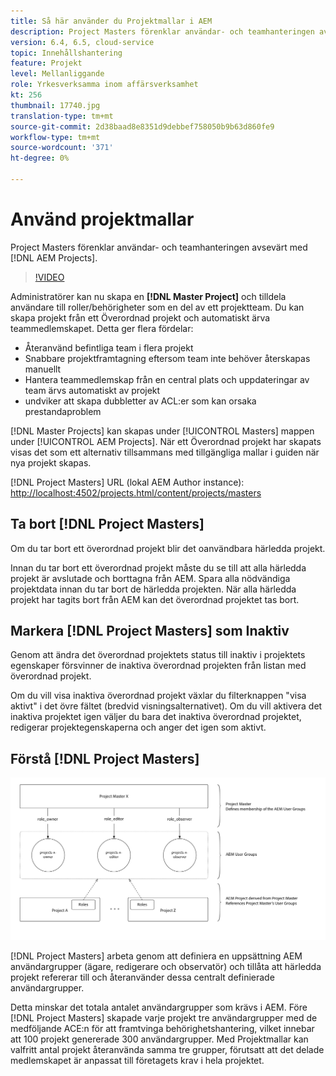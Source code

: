 ```yaml
---
title: Så här använder du Projektmallar i AEM
description: Project Masters förenklar användar- och teamhanteringen avsevärt med AEM.
version: 6.4, 6.5, cloud-service
topic: Innehållshantering
feature: Projekt
level: Mellanliggande
role: Yrkesverksamma inom affärsverksamhet
kt: 256
thumbnail: 17740.jpg
translation-type: tm+mt
source-git-commit: 2d38baad8e8351d9debbef758050b9b63d860fe9
workflow-type: tm+mt
source-wordcount: '371'
ht-degree: 0%

---
```



# Använd projektmallar

Project Masters förenklar användar- och teamhanteringen avsevärt med [!DNL AEM Projects].

>[!VIDEO](https://video.tv.adobe.com/v/17740/?quality=12&learn=on)

Administratörer kan nu skapa en **[!DNL Master Project]** och tilldela användare till roller/behörigheter som en del av ett projektteam. Du kan skapa projekt från ett Överordnad projekt och automatiskt ärva teammedlemskapet. Detta ger flera fördelar:

* Återanvänd befintliga team i flera projekt
* Snabbare projektframtagning eftersom team inte behöver återskapas manuellt
* Hantera teammedlemskap från en central plats och uppdateringar av team ärvs automatiskt av projekt
* undviker att skapa dubbletter av ACL:er som kan orsaka prestandaproblem

[!DNL Master Projects] kan skapas under  [!UICONTROL Masters] mappen under  [!UICONTROL AEM Projects]. När ett Överordnad projekt har skapats visas det som ett alternativ tillsammans med tillgängliga mallar i guiden när nya projekt skapas.

[!DNL Project Masters] URL (lokal AEM Author instance):  [http://localhost:4502/projects.html/content/projects/masters](http://localhost:4502/projects.html/content/projects/masters)

## Ta bort [!DNL Project Masters]

Om du tar bort ett överordnad projekt blir det oanvändbara härledda projekt.

Innan du tar bort ett överordnad projekt måste du se till att alla härledda projekt är avslutade och borttagna från AEM. Spara alla nödvändiga projektdata innan du tar bort de härledda projekten. När alla härledda projekt har tagits bort från AEM kan det överordnad projektet tas bort.

## Markera [!DNL Project Masters] som Inaktiv

Genom att ändra det överordnad projektets status till inaktiv i projektets egenskaper försvinner de inaktiva överordnad projekten från listan med överordnad projekt.

Om du vill visa inaktiva överordnad projekt växlar du filterknappen &quot;visa aktivt&quot; i det övre fältet (bredvid visningsalternativet). Om du vill aktivera det inaktiva projektet igen väljer du bara det inaktiva överordnad projektet, redigerar projektegenskaperna och anger det igen som aktivt.

## Förstå [!DNL Project Masters]

![Projektmallar, teknisk vy](assets/use-project-masters/project-masters-architecture.png)

[!DNL Project Masters] arbeta genom att definiera en uppsättning AEM användargrupper (ägare, redigerare och observatör) och tillåta att härledda projekt refererar till och återanvänder dessa centralt definierade användargrupper.

Detta minskar det totala antalet användargrupper som krävs i AEM. Före [!DNL Project Masters] skapade varje projekt tre användargrupper med de medföljande ACE:n för att framtvinga behörighetshantering, vilket innebar att 100 projekt genererade 300 användargrupper. Med Projektmallar kan valfritt antal projekt återanvända samma tre grupper, förutsatt att det delade medlemskapet är anpassat till företagets krav i hela projektet.
